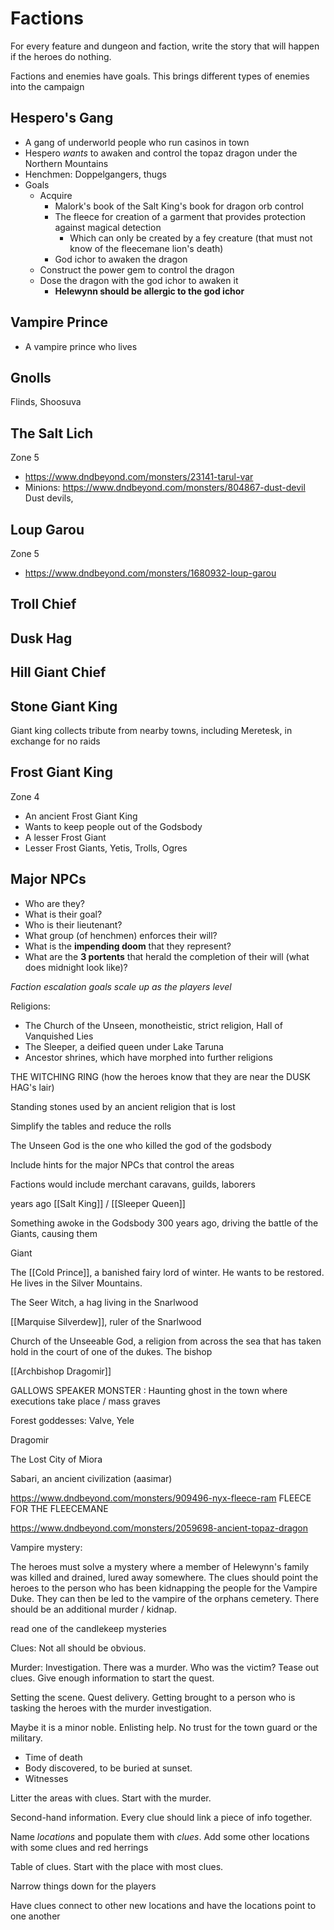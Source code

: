# Factions 
For every feature and dungeon and faction, write the story that will happen if the heroes do nothing. 

Factions and enemies have goals. This brings different types of enemies into the campaign 

## Hespero's Gang
- A gang of underworld people who run casinos in town
- Hespero *wants* to awaken and control the topaz dragon under the Northern Mountains
- Henchmen: Doppelgangers, thugs
- Goals
   - Acquire 
      - Malork's book of the Salt King's book for dragon orb control
      - The fleece for creation of a garment that provides protection against magical detection
         - Which can only be created by a fey creature (that must not know of the fleecemane lion's death)
      - God ichor to awaken the dragon
   - Construct the power gem to control the dragon
   - Dose the dragon with the god ichor to awaken it
      - **Helewynn should be allergic to the god ichor**


## Vampire Prince
- A vampire prince who lives 

## Gnolls
Flinds, Shoosuva

## The Salt Lich 
Zone 5
- https://www.dndbeyond.com/monsters/23141-tarul-var
- Minions: https://www.dndbeyond.com/monsters/804867-dust-devil Dust devils, 


## Loup Garou
Zone 5
- https://www.dndbeyond.com/monsters/1680932-loup-garou

## Troll Chief

## Dusk Hag

## Hill Giant Chief

## Stone Giant King
Giant king collects tribute from nearby towns, including Meretesk, in exchange for no raids

## Frost Giant King
Zone 4
- An ancient Frost Giant King
- Wants to keep people out of the Godsbody
- A lesser Frost Giant
- Lesser Frost Giants, Yetis, Trolls, Ogres

## Major NPCs
- Who are they?
- What is their goal?
- Who is their lieutenant?
- What group (of henchmen) enforces their will? 
- What is the **impending doom** that they represent?
- What are the **3 portents** that herald the completion of their will (what does midnight look like)?

*Faction escalation goals scale up as the players level*




Religions: 
- The Church of the Unseen, monotheistic, strict religion, Hall of Vanquished Lies
- The Sleeper, a deified queen under Lake Taruna
- Ancestor shrines, which have morphed into further religions



THE WITCHING RING (how the heroes know that they are near the DUSK HAG's lair)

Standing stones used by an ancient religion that is lost 


Simplify the tables and reduce the rolls

The Unseen God is the one who killed the god of the godsbody 


Include hints for the major NPCs that control the areas 

Factions would include merchant caravans, guilds, laborers 


 
 
 years ago [[Salt King]] / [[Sleeper Queen]]

Something awoke in the Godsbody 300 years ago, driving the battle of the Giants, causing them 



Giant 





The [[Cold Prince]], a banished fairy lord of winter. He wants to be restored. He lives in the Silver Mountains. 

The Seer Witch, a hag living in the Snarlwood

[[Marquise Silverdew]], ruler of the Snarlwood

Church of the Unseeable God, a religion from across the sea that has taken hold in the court of one of the dukes. The bishop

[[Archbishop Dragomir]] 

GALLOWS SPEAKER MONSTER : Haunting ghost in the town where executions take place / mass graves 



Forest goddesses: Valve, Yele


Dragomir 

The Lost City of Miora

Sabari, an ancient civilization (aasimar)


https://www.dndbeyond.com/monsters/909496-nyx-fleece-ram FLEECE FOR THE FLEECEMANE

https://www.dndbeyond.com/monsters/2059698-ancient-topaz-dragon

Vampire mystery: 

The heroes must solve a mystery where a member of Helewynn's family was killed and drained, lured away somewhere. The clues should point the heroes to the person who has been kidnapping the people for the Vampire Duke. They can then be led to the vampire of the orphans cemetery. There should be an additional murder / kidnap. 

read one of the candlekeep mysteries

Clues: Not all should be obvious. 

Murder: Investigation. There was a murder. Who was the victim? Tease out clues. Give enough information to start the quest. 

Setting the scene. Quest delivery. Getting brought to a person who is tasking the heroes with the murder investigation. 

Maybe it is a minor noble. Enlisting help. No trust for the town guard or the military. 

- Time of death
- Body discovered, to be buried at sunset. 
- Witnesses

Litter the areas with clues. Start with the murder. 

Second-hand information. Every clue should link a piece of info together. 

Name *locations* and populate them with *clues*. Add some other locations with some clues and red herrings

Table of clues. Start with the place with most clues. 

Narrow things down for the players

Have clues connect to other new locations and have the locations point to one another